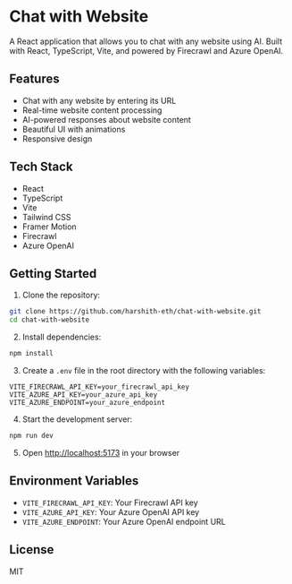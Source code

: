 # Chat with Website

A React application that allows you to chat with any website using AI. Built with React, TypeScript, Vite, and powered by Firecrawl and Azure OpenAI.

## Features

- Chat with any website by entering its URL
- Real-time website content processing
- AI-powered responses about website content
- Beautiful UI with animations
- Responsive design

## Tech Stack

- React
- TypeScript
- Vite
- Tailwind CSS
- Framer Motion
- Firecrawl
- Azure OpenAI

## Getting Started

1. Clone the repository:
```bash
git clone https://github.com/harshith-eth/chat-with-website.git
cd chat-with-website
```

2. Install dependencies:
```bash
npm install
```

3. Create a `.env` file in the root directory with the following variables:
```
VITE_FIRECRAWL_API_KEY=your_firecrawl_api_key
VITE_AZURE_API_KEY=your_azure_api_key
VITE_AZURE_ENDPOINT=your_azure_endpoint
```

4. Start the development server:
```bash
npm run dev
```

5. Open [http://localhost:5173](http://localhost:5173) in your browser

## Environment Variables

- `VITE_FIRECRAWL_API_KEY`: Your Firecrawl API key
- `VITE_AZURE_API_KEY`: Your Azure OpenAI API key
- `VITE_AZURE_ENDPOINT`: Your Azure OpenAI endpoint URL

## License

MIT 